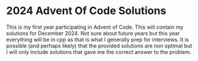 # 2024 Advent Of Code Solutions

This is my first year participating in Advent of Code. This will contain my solutions for December 2024. Not sure about future years but this year everything will be in cpp as that is what I generally prep for interviews. It is possible (and perhaps likely) that the provided solutions are non optimal but I will only include solutions that gave me the correct answer to the problem.
